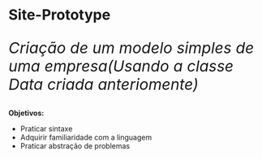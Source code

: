 # Site-Prototype
<p style ="font-size: 30px"><em> Criação de um modelo simples de uma empresa(Usando a classe Data criada anteriomente)</em></p>
<p><strong>Objetivos:</strong></p>
<ul>
  <li>Praticar sintaxe</li>
  <li>Adquirir familiaridade com a linguagem</li>
  <li>Praticar abstração de problemas</li>
</ul>


